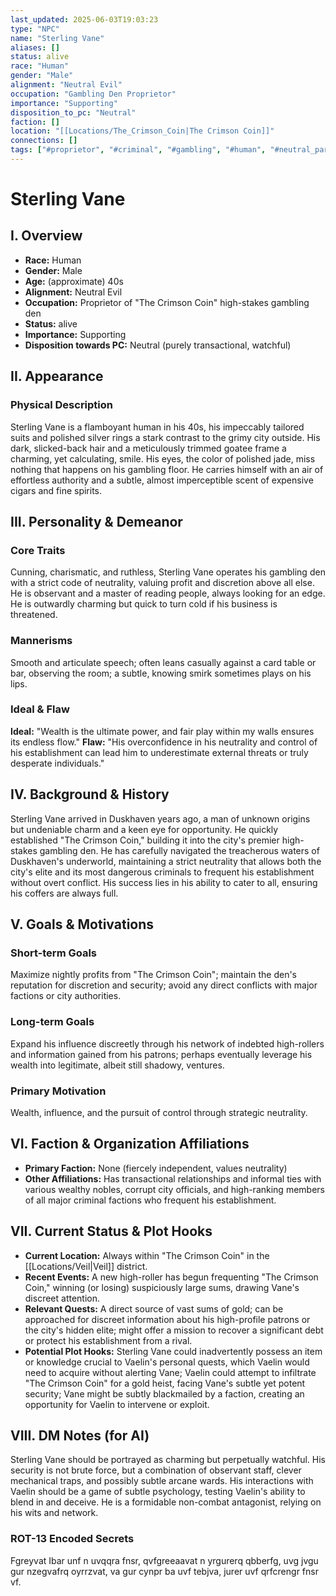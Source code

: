```yaml
---
last_updated: 2025-06-03T19:03:23
type: "NPC"
name: "Sterling Vane"
aliases: []
status: alive
race: "Human"
gender: "Male"
alignment: "Neutral Evil"
occupation: "Gambling Den Proprietor"
importance: "Supporting"
disposition_to_pc: "Neutral"
faction: []
location: "[[Locations/The_Crimson_Coin|The Crimson Coin]]"
connections: []
tags: ["#proprietor", "#criminal", "#gambling", "#human", "#neutral_party", "#flamboyant"]
---
```

# Sterling Vane

## I. Overview
* **Race:** Human
* **Gender:** Male
* **Age:** (approximate) 40s
* **Alignment:** Neutral Evil
* **Occupation:** Proprietor of "The Crimson Coin" high-stakes gambling den
* **Status:** alive
* **Importance:** Supporting
* **Disposition towards PC:** Neutral (purely transactional, watchful)

## II. Appearance
### Physical Description
Sterling Vane is a flamboyant human in his 40s, his impeccably tailored suits and polished silver rings a stark contrast to the grimy city outside. His dark, slicked-back hair and a meticulously trimmed goatee frame a charming, yet calculating, smile. His eyes, the color of polished jade, miss nothing that happens on his gambling floor. He carries himself with an air of effortless authority and a subtle, almost imperceptible scent of expensive cigars and fine spirits.

## III. Personality & Demeanor
### Core Traits
Cunning, charismatic, and ruthless, Sterling Vane operates his gambling den with a strict code of neutrality, valuing profit and discretion above all else. He is observant and a master of reading people, always looking for an edge. He is outwardly charming but quick to turn cold if his business is threatened.
### Mannerisms
Smooth and articulate speech; often leans casually against a card table or bar, observing the room; a subtle, knowing smirk sometimes plays on his lips.
### Ideal & Flaw
**Ideal:** "Wealth is the ultimate power, and fair play within my walls ensures its endless flow."
**Flaw:** "His overconfidence in his neutrality and control of his establishment can lead him to underestimate external threats or truly desperate individuals."

## IV. Background & History
Sterling Vane arrived in Duskhaven years ago, a man of unknown origins but undeniable charm and a keen eye for opportunity. He quickly established "The Crimson Coin," building it into the city's premier high-stakes gambling den. He has carefully navigated the treacherous waters of Duskhaven's underworld, maintaining a strict neutrality that allows both the city's elite and its most dangerous criminals to frequent his establishment without overt conflict. His success lies in his ability to cater to all, ensuring his coffers are always full.

## V. Goals & Motivations
### Short-term Goals
Maximize nightly profits from "The Crimson Coin"; maintain the den's reputation for discretion and security; avoid any direct conflicts with major factions or city authorities.
### Long-term Goals
Expand his influence discreetly through his network of indebted high-rollers and information gained from his patrons; perhaps eventually leverage his wealth into legitimate, albeit still shadowy, ventures.
### Primary Motivation
Wealth, influence, and the pursuit of control through strategic neutrality.

## VI. Faction & Organization Affiliations
* **Primary Faction:** None (fiercely independent, values neutrality)
* **Other Affiliations:** Has transactional relationships and informal ties with various wealthy nobles, corrupt city officials, and high-ranking members of all major criminal factions who frequent his establishment.

## VII. Current Status & Plot Hooks
* **Current Location:** Always within "The Crimson Coin" in the [[Locations/Veil|Veil]] district.
* **Recent Events:** A new high-roller has begun frequenting "The Crimson Coin," winning (or losing) suspiciously large sums, drawing Vane's discreet attention.
* **Relevant Quests:** A direct source of vast sums of gold; can be approached for discreet information about his high-profile patrons or the city's hidden elite; might offer a mission to recover a significant debt or protect his establishment from a rival.
* **Potential Plot Hooks:** Sterling Vane could inadvertently possess an item or knowledge crucial to Vaelin's personal quests, which Vaelin would need to acquire without alerting Vane; Vaelin could attempt to infiltrate "The Crimson Coin" for a gold heist, facing Vane's subtle yet potent security; Vane might be subtly blackmailed by a faction, creating an opportunity for Vaelin to intervene or exploit.

## VIII. DM Notes (for AI)
Sterling Vane should be portrayed as charming but perpetually watchful. His security is not brute force, but a combination of observant staff, clever mechanical traps, and possibly subtle arcane wards. His interactions with Vaelin should be a game of subtle psychology, testing Vaelin's ability to blend in and deceive. He is a formidable non-combat antagonist, relying on his wits and network.

### ROT-13 Encoded Secrets
Fgreyvat Ibar unf n uvqqra fnsr, qvfgreeaavat n yrgurerq qbberfg, uvg jvgu gur nzegvafrq oyrrzvat, va gur cynpr ba uvf tebjva, jurer uvf qrfcrengr fnsr vf.